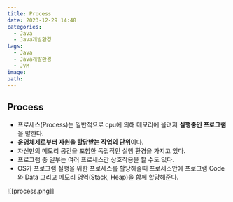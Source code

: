 ```yaml
---
title: Process
date: 2023-12-29 14:48
categories:
  - Java
  - Java개발환경
tags:
  - Java
  - Java개발환경
  - JVM
image: 
path:
---
```


## Process
+ 프로세스(Process)는 일반적으로 cpu에 의해 메모리에 올려져 **실행중인 프로그램**을 말한다.
+ **운영체제로부터 자원을 할당받는 작업의 단위**이다.
+ 자신만의 메모리 공간을 포함한 독립적인 실행 환경을 가지고 있다.
+ 프로그램 중 일부는 여러 프로세스간 상호작용을 할 수도 있다.
+ OS가 프로그램 실행을 위한 프로세스를 할당해줄때 프로세스안에 프로그램 Code와 Data 그리고 메모리 영역(Stack, Heap)을 함께 할당해준다.

![[process.png]]